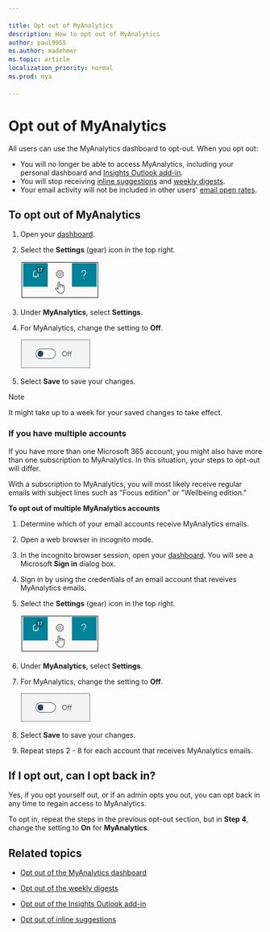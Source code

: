 ```yaml
---

title: Opt out of MyAnalytics
description: How to opt out of MyAnalytics
author: paul9955
ms.author: madehmer
ms.topic: article
localization_priority: normal 
ms.prod: mya

---
```


# Opt out of MyAnalytics

All users can use the MyAnalytics dashboard to opt-out. When you opt out:

* You will no longer be able to access MyAnalytics, including your personal dashboard and [Insights Outlook add-in](../use/add-in.md).
* You will stop receiving [inline suggestions](../use/mya-notifications.md) and [weekly digests](../use/email-digest-2.md).
* Your email activity will not be included in other users' [email open rates](../use/use-the-insights.md#track-email-and-document-open-rates).

## To opt out of MyAnalytics

1. Open your [dashboard](https://myanalytics.microsoft.com).
2. Select the **Settings** (gear) icon in the top right.

    ![MyAnalytics settings](../../Images/mya/use/mya-gear-settings.png)

3. Under **MyAnalytics**, select **Settings**.
4. For MyAnalytics, change the setting to **Off**.

    ![Slider in off position](../../Images/mya/use/slider-off.png)
  
5. Select **Save** to save your changes.

> [!NOTE]
> It might take up to a week for your saved changes to take effect.

### If you have multiple accounts

If you have more than one Microsoft 365 account, you might also have more than one subscription to MyAnalytics. In this situation, your steps to opt-out will differ.

With a subscription to MyAnalytics, you will most likely receive regular emails with subject lines such as "Focus edition" or "Wellbeing edition."  

**To opt out of multiple MyAnalytics accounts**

1. Determine which of your email accounts receive MyAnalytics emails. 
2. Open a web browser in incognito mode.
3. In the incognito browser session, open your [dashboard](myanalytics.microsoft.com). You will see a Microsoft **Sign in** dialog box. 
4. Sign in by using the credentials of an email account that reveives MyAnalytics emails.
5. Select the **Settings** (gear) icon in the top right.

    ![MyAnalytics settings](../../Images/mya/use/mya-gear-settings.png)

6. Under **MyAnalytics**, select **Settings**.
7. For MyAnalytics, change the setting to **Off**.

    ![Slider in off position](../../Images/mya/use/slider-off.png)
  
8. Select **Save** to save your changes.
9. Repeat steps 2 - 8 for each account that receives MyAnalytics emails. 
 
## If I opt out, can I opt back in?

Yes, if you opt yourself out, or if an admin opts you out, you can opt back in any time to regain access to MyAnalytics.

To opt in, repeat the steps in the previous opt-out section, but in **Step 4**, change the setting to **On** for **MyAnalytics**.

## Related topics

* [Opt out of the MyAnalytics dashboard](dashboard-2.md#opt-out-of-the-myanalytics-dashboard)

* [Opt out of the weekly digests](email-digest-2.md#opt-out-of-digests)

* [Opt out of the Insights Outlook add-in](../use/add-in.md#opt-out-of-the-insights-outlook-add-in)

* [Opt out of inline suggestions](mya-notifications.md#opt-out-of-inline-suggestions)